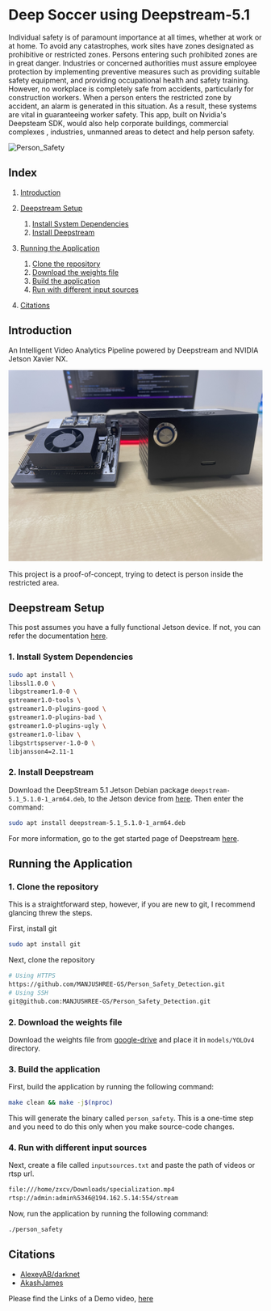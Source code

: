 # Deep Soccer using Deepstream-5.1

Individual safety is of paramount importance at all times, whether at work or at home.
To avoid any catastrophes, work sites have zones designated as prohibitive or restricted zones.
Persons entering such prohibited zones are in great danger. Industries or concerned authorities must assure employee protection by implementing preventive measures such as providing suitable safety equipment, and providing occupational health and safety training.
However, no workplace is completely safe from accidents, particularly for construction workers.
When a person enters the restricted zone by accident, an alarm is generated in this situation.
As a result, these systems are vital in guaranteeing worker safety.
This app, built on Nvidia's Deepsteam SDK, would also help corporate buildings, commercial complexes , industries, unmanned areas to detect and help person safety.

![Person_Safety](resource/person_safety.png)

## Index

1. [Introduction](#Introduction)

2. [Deepstream Setup](#Deepstream-Setup)
    1. [Install System Dependencies](#Install-System-Dependencies)
    2. [Install Deepstream](#Install-Deepstream)
3. [Running the Application](#Running-the-Application)
    1. [Clone the repository](#Cloning-the-repository)
    2. [Download the weights file](#download-the-weights-file)
    3. [Build the application](#build-the-application)
    4. [Run with different input sources](#Run-with-different-input-sources)
4. [Citations](#citations)

## Introduction

An Intelligent Video Analytics Pipeline powered by Deepstream and NVIDIA Jetson Xavier NX. 

![Jetson Nano](resource/jetson.jpg)

This project is a proof-of-concept, trying to detect is person inside the restricted area.

## Deepstream Setup

This post assumes you have a fully functional Jetson device. If not, you can refer the documentation [here](https://docs.nvidia.com/jetson/jetpack/install-jetpack/index.html).

### 1. Install System Dependencies

```sh
sudo apt install \
libssl1.0.0 \
libgstreamer1.0-0 \
gstreamer1.0-tools \
gstreamer1.0-plugins-good \
gstreamer1.0-plugins-bad \
gstreamer1.0-plugins-ugly \
gstreamer1.0-libav \
libgstrtspserver-1.0-0 \
libjansson4=2.11-1
```

### 2. Install Deepstream

Download the DeepStream 5.1 Jetson Debian package `deepstream-5.1_5.1.0-1_arm64.deb`, to the Jetson device from [here](https://developer.nvidia.com/deepstream-getting-started). Then enter the command:

```sh
sudo apt install deepstream-5.1_5.1.0-1_arm64.deb
```

For more information, go to the get started page of Deepstream [here](https://docs.nvidia.com/metropolis/deepstream/dev-guide/index.html).

## Running the Application

### 1. Clone the repository

This is a straightforward step, however, if you are new to git, I recommend glancing threw the steps.

First, install git

```sh
sudo apt install git
```

Next, clone the repository

```sh
# Using HTTPS
https://github.com/MANJUSHREE-GS/Person_Safety_Detection.git
# Using SSH
git@github.com:MANJUSHREE-GS/Person_Safety_Detection.git
```

### 2. Download the weights file

Download the weights file from [google-drive](https://drive.google.com/file/d/1nZds8loc4XdG4KQGdgoU-xyOgwJqv9m-/view?usp=sharing) and place it in `models/YOLOv4` directory.

### 3. Build the application

First, build the application by running the following command:

```sh
make clean && make -j$(nproc)
```

This will generate the binary called `person_safety`. This is a one-time step and you need to do this only when you make source-code changes.

### 4. Run with different input sources

Next, create a file called `inputsources.txt` and paste the path of videos or rtsp url.

```sh
file:///home/zxcv/Downloads/specialization.mp4
rtsp://admin:admin%5346@194.162.5.14:554/stream
```

Now, run the application by running the following command:

```sh
./person_safety
```

## Citations

* [AlexeyAB/darknet](https://github.com/AlexeyAB/darknet)
* [AkashJames](https://github.com/kn1ghtf1re/YOLOv4-Deepstream)


Please find the Links of a Demo video, [here](https://youtu.be/qECftC_X5t4)
